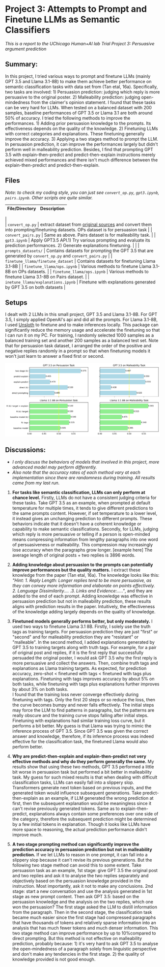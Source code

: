 Project 3: Attempts to Prompt and Finetune LLMs as Semantic Classifiers
=====
*This is a report to the UChicago Human+AI lab Trial Project 3: Persuasive argument prediction*

## Summary:
In this project, I tried various ways to prompt and finetune LLMs (mainly GPT 3.5 and Llama 3.1-8B) to make them 
achieve better performance on semantic classification tasks with data set from (Tan etal, 16a). Specifically, two 
tasks are involved: 1) Persuasion prediction: judging which reply is more persuasive to the original poster. 2) 
Malleability prediction: judging open-mindedness from the claimer's opinion statement. I found that these tasks can 
be very hard for LLMs. When tested on a balanced dataset with 200 samples, baseline performances of GPT 3.5 or Llama 
3.1 are both around 50% of accuracy. I tried the following methods to improve the performances. 1) Adding prior 
persuasion knowledge to the prompts. Its effectiveness depends on the quality of the knowledge. 2) Finetuning LLMs 
with correct categories and 
explanations. These finetuning generally improve the accuracy. 3) Applying a two 
stages method to prompt the LLM. In persuasion prediction, it can improve the performances largely but didn't 
   perform well in malleability prediction. Besides, I 
   find 
   that 
   prompting GPT 3.5 with explain-then-predict and predict-then-explain instructions merely achieved mixed performances and there isn't much difference between the explain-then-predict and predict-then-explain. 

## Files
*Note: to check my coding style, you can just see `convert_op.py`, `gpt3.ipynb`, `pairs.ipynb`. Other scripts are 
quite similar.*

| File/Directory                     | Description                                                                                                                                                                |
|------------------------------------|----------------------------------------------------------------------------------------------------------------------------------------------------------------------------|
|                                    
| `convert_op.py`                    | extract dataset from [original sources](https://chenhaot.com/data/cmv/cmv.tar.bz2) and convert them into prompting/finetuning datasets. OPs dataset is for persuasion task |
| `convert_pairs.py`                 | Same as above. Pairs dataset is for malleability task.                                                                                                                     |
| `gpt3.ipynb`                       | Apply GPT3.5 API.1) Try various prompting and evaluate its prediction performances. 2) Generate explanations finetuning.                                                   | |
| `prompts_datasets/`                | Contains datasets for prompting the GPT 3.5 that are generated by `convert_op.py` and `convert_pairs.py`                                                                   |
| `finetune_llama/finetune_dataset`  | Contains datasets for finetuning Llama 3.1-8B                                                                                                                              |
| `finetune_llama/ops.ipynb`         | Various methods to finetune Llama 3.1-8B on OPs datasets.                                                                                                                  |
| `finetune_llama/ops.ipynb`         | Various methods to finetune Llama 3.1-8B on Pairs dataset.                                                                                                                 |
| `inetune_llama/explanations.ipynb` | Finetune with explanations generated by GPT 3.5 on both datasets                                                                                                           |


## Setups
I dealt with 2 LLMs in this small project, GPT 3.5 and Llama 3.1-8B. For GPT 3.5, I simply applied OpenAI's api and 
did all the prompts. For Llama 3.1-8B, I used [Unsloth](https://github.com/unslothai/unsloth?tab=readme-ov-file) to 
finetune and to make inferences locally. This package can significantly reduce the memory usage and accelerate the 
finetuning so that I can run it on my PC. For training, I randomly selected 1000 samples as a balanced training set and another 200 samples as a balanced test set. Note that for persuasion task dataset, I arranged the order of the positive and negative replies randomly in a prompt so that when finetuning models it won't just learn to answer a fixed first or second.

![image](graph.png)
## Discussions:

- *I only discuss the behaviors of models that involved in this project, more advanced model may perform differently.* 
- *Also note that the accuracy rates of each method vary at each implementation since there are randomness during 
  training. All results came from my last run.*
1. **For tasks like semantic classification, LLMs can only perform at chance level.** Firstly, LLMs do not have a consistent judging criteria for these tasks. Take GPT 3.5 as an example, when prompted at default temperature for multiple times, it tends to give different predictions to the same prompts content. However, if set temperature to a lower level, it instead gives an unchanging prediction to different prompts. These behaviors indicate that it doesn't have a coherent knowledge or capability to make semantic classifications. Secondly, for LLMs, judging which reply is more persuasive or telling if a person is open-minded means compressing information from lengthy paragraphs into one word of persuasiveness or malleability. This compression may increasingly lose accuracy when the paragraphs grow longer. [example here] The average length of original posts + two replies is 3896 words.


2. **Adding knowledge about persuasion to the prompts can potentially improve performances but the quality matters.** I 
   extract these knowledge from the 
   paper (Tan etal, 16a). The knowledge looks like this: *"Hint: 1. Reply Length: Longer replies tend to be more 
   persuasive, as they can convey more information and elaborate on points effectively. 2. Language Dissimilarity....
   .3. Links and Evidence:....."*, and they are added to the end of each prompt. Adding 
   knowledge was effective in persuasion prediction but not in malleability prediction, these results aligns with 
   prediction results in the paper. Intuitively, the effectiveness of the knowledge adding largely depends on the 
   quality of knowledge. 


3. **Finetuned models generally performs better, but only moderately.** I used two ways to finetune Llama 3.1 8B. Firstly, I solely use the truth tags as training targets. For persuasion prediction they are just "first" or "second" and for malleability prediction they are "resistant" or "malleable". In the second method, I added explanations generated by GPT 3.5 to training targets along with truth tags. For example, for a pair of original post and replies, if it is the first reply that successfully persuaded the original poster, I would ask GPT 3.5 why the first reply is more persuasive and collect the answers. Then, combine truth tags and explanations as Llama training targets. As expected, for prediction accuracy, zero-shot < finetuned with tags < finetuned with tags plus explanations. Finetuning with tags improves accuracy by about 5% on both tasks, while finetuning with tags plus explanations further improves by about 3% on both tasks.  
I found that the training loss never converge effectively during finetuning with tags. Only the first 20 steps or so reduce the loss, then the curve becomes bumpy and never falls effectively. The initial steps may force the LLM to find patterns in paragraphs, but the patterns are really obscure and the training curve stops falling after initial steps. Finetuning with explanations had similar training loss curve, but it performs a bit better. My guess is that Llama was trying to mimic the inference process of GPT 3.5. Since GPT 3.5 was given the correct answer and knowledge, therefore, if its inference process was indeed effective for the classification task, the finetuned Llama would also perform better.


4. **Why are predict-then-explain and explain-then-predict not very effective methods and why do they perform 
   generally the same.** My results show that using these two methods, GPT 3.5 performed a little bit worse in 
   persuasion task but performed a bit better in malleability task. My guess for such mixed results is that when 
   dealing with difficult classification tasks, LLMs can easily fall into a slippery slop. Transformers generate 
   next token based on previous inputs, and the generated token would influence subsequent generations. Take 
   predict-then-explain as an example, if LLM generated the wrong prediction at first, then the subsequent explanation 
   would be meaningless since it can't revise previously generated tokens. Same as to explain-then-predict, 
   explanations always contain some preferences over one side of the category, therefore the subsequent prediction 
   might be 
   determined by a few initial tokens in explanation. Though it looks like LLMs have more space to reasoning, the 
   actual prediction performance didn't improve much.  

4. **A two stage prompting method can significantly improve the prediction accuracy in persuasion prediction but not in 
   malleability prediction.** If we let LLMs to reason in one prompt, it can fall into a slippery slop because it can't 
   revise its 
   previous generations. But the following two stage method can avoid this to some extent. Take persuasion task as 
   an example,  1st stage: give GPT 3.5 the original post and two replies and ask it to analyse the two replies 
   separately and objectively based on the persuasion knowledge provided in the instruction. Most importantly, ask 
   it not to make any conclusions.  2nd stage: start a new conversation and use the analysis generated in 1st stage 
   as new prompt content. Then ask GPT 3.5: based on the persuasion knowledge and the analysis on the two replies, 
   which one won the persuasion? The first stage asked the LLM to distill information from the paragraph. Then in 
   the second stage, the classification task became much easier since the first stage had compressed paragraphs that 
   have thousands of tokens and relatively sparse information into an analysis that has much fewer tokens and much 
   denser information. This two stage method can improve performance by up to 10%compared to direct 
   prompting. But this method is not effective on malleability prediction, probably because: 1) it's very hard to 
   ask GPT 3.5 to analyse the open-mindedness of a paragraph solely from linguistic perspective and don't make any 
   tendencies in the first stage. 2) the quality of knowledge provided is not good enough. 
